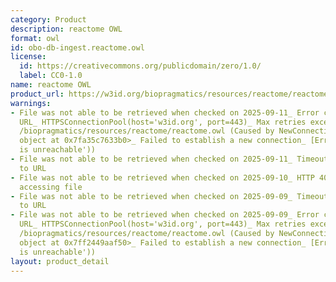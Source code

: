```yaml
---
category: Product
description: reactome OWL
format: owl
id: obo-db-ingest.reactome.owl
license:
  id: https://creativecommons.org/publicdomain/zero/1.0/
  label: CC0-1.0
name: reactome OWL
product_url: https://w3id.org/biopragmatics/resources/reactome/reactome.owl
warnings:
- File was not able to be retrieved when checked on 2025-09-11_ Error connecting to
  URL_ HTTPSConnectionPool(host='w3id.org', port=443)_ Max retries exceeded with url_
  /biopragmatics/resources/reactome/reactome.owl (Caused by NewConnectionError('<urllib3.connection.HTTPSConnection
  object at 0x7fa35c7633b0>_ Failed to establish a new connection_ [Errno 101] Network
  is unreachable'))
- File was not able to be retrieved when checked on 2025-09-11_ Timeout connecting
  to URL
- File was not able to be retrieved when checked on 2025-09-10_ HTTP 404 error when
  accessing file
- File was not able to be retrieved when checked on 2025-09-09_ Timeout connecting
  to URL
- File was not able to be retrieved when checked on 2025-09-09_ Error connecting to
  URL_ HTTPSConnectionPool(host='w3id.org', port=443)_ Max retries exceeded with url_
  /biopragmatics/resources/reactome/reactome.owl (Caused by NewConnectionError('<urllib3.connection.HTTPSConnection
  object at 0x7ff2449aaf50>_ Failed to establish a new connection_ [Errno 101] Network
  is unreachable'))
layout: product_detail
---
```

